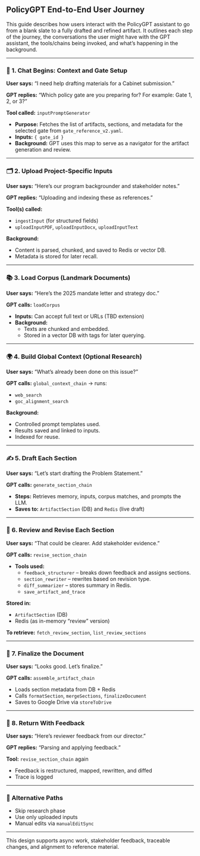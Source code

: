 ## PolicyGPT End-to-End User Journey

This guide describes how users interact with the PolicyGPT assistant to go from a blank slate to a fully drafted and refined artifact. It outlines each step of the journey, the conversations the user might have with the GPT assistant, the tools/chains being invoked, and what’s happening in the background.

---

### 🛫 1. Chat Begins: Context and Gate Setup
**User says:** “I need help drafting materials for a Cabinet submission.”

**GPT replies:** “Which policy gate are you preparing for? For example: Gate 1, 2, or 3?”

**Tool called:** `inputPromptGenerator`
- **Purpose:** Fetches the list of artifacts, sections, and metadata for the selected gate from `gate_reference_v2.yaml`.
- **Inputs:** `{ gate_id }`
- **Background:** GPT uses this map to serve as a navigator for the artifact generation and review.

---

### 🗂 2. Upload Project-Specific Inputs
**User says:** “Here’s our program backgrounder and stakeholder notes.”

**GPT replies:** “Uploading and indexing these as references.”

**Tool(s) called:**
- `ingestInput` (for structured fields)
- `uploadInputPDF`, `uploadInputDocx`, `uploadInputText`

**Background:**
- Content is parsed, chunked, and saved to Redis or vector DB.
- Metadata is stored for later recall.

---

### 📚 3. Load Corpus (Landmark Documents)
**User says:** “Here’s the 2025 mandate letter and strategy doc.”

**GPT calls:** `loadCorpus`
- **Inputs:** Can accept full text or URLs (TBD extension)
- **Background:**
  - Texts are chunked and embedded.
  - Stored in a vector DB with tags for later querying.

---

### 🌍 4. Build Global Context (Optional Research)
**User says:** “What’s already been done on this issue?”

**GPT calls:** `global_context_chain` → runs:
- `web_search`
- `goc_alignment_search`

**Background:**
- Controlled prompt templates used.
- Results saved and linked to inputs.
- Indexed for reuse.

---

### ✍️ 5. Draft Each Section
**User says:** “Let’s start drafting the Problem Statement.”

**GPT calls:** `generate_section_chain`
- **Steps:** Retrieves memory, inputs, corpus matches, and prompts the LLM.
- **Saves to:** `ArtifactSection` (DB) and `Redis` (live draft)

---

### 🧠 6. Review and Revise Each Section
**User says:** “That could be clearer. Add stakeholder evidence.”

**GPT calls:** `revise_section_chain`
- **Tools used:**
  - `feedback_structurer` – breaks down feedback and assigns sections.
  - `section_rewriter` – rewrites based on revision type.
  - `diff_summarizer` – stores summary in Redis.
  - `save_artifact_and_trace`

**Stored in:**
- `ArtifactSection` (DB)
- Redis (as in-memory “review” version)

**To retrieve:** `fetch_review_section`, `list_review_sections`

---

### 📃 7. Finalize the Document
**User says:** “Looks good. Let’s finalize.”

**GPT calls:** `assemble_artifact_chain`
- Loads section metadata from DB + Redis
- Calls `formatSection`, `mergeSections`, `finalizeDocument`
- Saves to Google Drive via `storeToDrive`

---

### 🔁 8. Return With Feedback
**User says:** “Here’s reviewer feedback from our director.”

**GPT replies:** “Parsing and applying feedback.”

**Tool:** `revise_section_chain` again
- Feedback is restructured, mapped, rewritten, and diffed
- Trace is logged

---

### 🧭 Alternative Paths
- Skip research phase
- Use only uploaded inputs
- Manual edits via `manualEditSync`

---

This design supports async work, stakeholder feedback, traceable changes, and alignment to reference material.